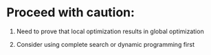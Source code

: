 # Proceed with caution:
1. Need to prove that local optimization results in global optimization

2. Consider using complete search or dynamic programming first
